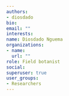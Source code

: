 ```yaml
---
authors:
- diosdado
bio: 
email: ""
interests:
name: Diosdado Nguema
organizations:
- name: 
  url: ""
role: Field botanist
social:
superuser: true
user_groups:
- Researchers
---
```




